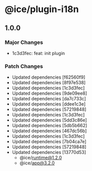 # @ice/plugin-i18n

## 1.0.0

### Major Changes

- 1c3d3fec: feat: init plugin

### Patch Changes

- Updated dependencies [f62560f9]
- Updated dependencies [8f97e538]
- Updated dependencies [1c3d3fec]
- Updated dependencies [9de09ee8]
- Updated dependencies [da7c733c]
- Updated dependencies [ddee1c3e]
- Updated dependencies [57219848]
- Updated dependencies [1c3d3fec]
- Updated dependencies [5dd3c86e]
- Updated dependencies [5db5b662]
- Updated dependencies [467dc56b]
- Updated dependencies [1c3d3fec]
- Updated dependencies [7b04ca7e]
- Updated dependencies [57219848]
- Updated dependencies [13770d53]
  - @ice/runtime@1.2.0
  - @ice/app@3.2.0
